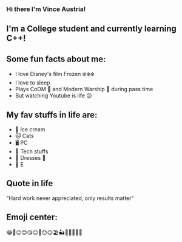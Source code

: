 ### Hi there I'm Vince Austria!
## I'm a College student and currently learning C++!
## Some fun facts about me: 
- I love Disney's film Frozen ❄️❄️❄️
- I love to sleep
- Plays CoDM 🔫 and Modern Warship 🚢 during pass time
- But watching Youtube is life 😉
## My fav stuffs in life are:
* 🍦 Ice cream
* 🐱 Cats
* 🖥️ PC
* 📁 Tech stuffs
* 👗 Dresses 🤩
* 💊 E
<!--
**elsaversailles/elsaversailles** is a ✨ _special_ ✨ repository because its `README.md` (this file) appears on your GitHub profile.

Here are some ideas to get you started:

- 🔭 I’m currently working on ... Java
- 🌱 I’m currently learning ... C++
- 💬 Ask me about ... Anything
- 📫 How to reach me: ... Just tag me here
- ⚡ Fun fact: ... I love cats🐱
-->

## Quote in life  
"Hard work never appreciated, only results matter"
## Emoji center:
😂🙂😉😍😘😉🤐😯😥🏖️🏜️🌋🎏🎋🎐🎄
